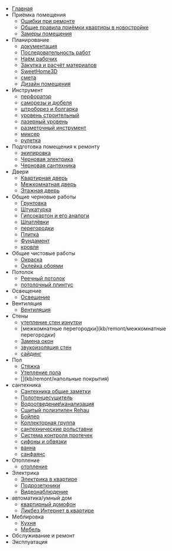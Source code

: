 * [Главная](index.md)
 * Приёмка помещения
	 * [Ошибки при ремонте](kb/remont/common_mistakes)
	 * [Общие правила приёмки квартиры в новостройке](kb/remont/priyomka_flat)
	 * [Замеры помещения](kb/remont/zamer_flat)
 * Планирование
	 * [документация](kb/remont/документация.md)
	 * [Последовательность работ](kb/remont/etapi_remonta)
	 * [Наём рабочих](kb/remont/naem_rabochih)
	 * [Закупка и расчёт материалов](kb/remont/zakupka_calc)
	 * [SweetHome3D](kb/remont/sweethome3d)
	 * [смета](kb/remont/смета)
	 * [Дизайн помещения](kb/remont/flat_design)
 * Инструмент 
	 * [перфоратор](kb/remont/perforator)
	 * [саморезы и дюбеля](kb/remont/саморезы_и_дюбеля)
	 * [штроборез и болгарка](kb/remont/штроборез_и_болгарка)
	 * [уровень строительный](kb/remont/уровень_строительный)
	 * [лазерный уровень](kb/remont/лазерный_уровень)
	 <!-- * [Выбор щётки для очистки ржавчины](kb/remont/Выбор щётки для очистки ржавчины) -->
	 <!-- * [коронки для сверления бетона](kb/remont/коронки для сверления бетона) -->
	 * [разметочный инструмент](kb/remont/разметочный_инструмент)
	 * [миксер](kb/remont/миксер)
	 * [рулетка](kb/remont/рулетка)
 * Подготовка помещения к ремонту
	 * [экипировка](kb/remont/экипировка)
	 * [Черновая электрика](kb/remont/draft_electric)
	 * [Черновая сантехника](kb/remont/draft_santex)
 * Двери
	 * [Квартирная дверь](kb/remont/flat_door)
	 * [Межкомнатная дверь](kb/remont/flat_in_door)
	 * [Этажная дверь](kb/remont/flat_floor)
 * Общие черновые работы
	 * [Грунтовка](kb/remont/gruntovka)
	 * [Штукатурка](kb/remont/shtukaturka)
	 * [Гипсокартон и его аналоги](kb/remont/gipsokarton)
	 * [Шпатлёвки](kb/remont/shpatlevki)
	 * [перегородки](kb/remont/перегородки)
	 * [Плитка](kb/remont/plitka)
	 * [Фундамент](kb/remont/фундамент)
	 * [кровля](kb/remont/кровля)
 * Общие чистовые работы
	 * [Окраска](kb/remont/kraska)
	 * [Оклейка обоями](kb/remont/oboi)
 * Потолок
	 * [Реечный потолок](kb/remont/flat_reechniy_potolok)
	 * [потолочный плинтус](kb/remont/потолочный_плинтус)
 * Освещение
	 * [Освещение](kb/remont/flat_light)
 * Вентиляция
	 * [Вентиляция](kb/remont/вентиляция)
 * Стены
	 * [утепление стен изнутри](kb/remont/утепление_стен_изнутри)
	 * [межкомнатные перегородки](kb/remont/межкомнатные перегородки)
	 * [Замена окон](kb/remont/окна)
	 * [звукоизоляция стен](kb/remont/flat_zvukoizol)
	 * [сайдинг](kb/remont/сайдинг)
 * Пол
	 * [Стяжка](kb/remont/flat_floor)
	 * [Утепление пола](kb/remont/flat_uteplenie_pola)
	 * [](kb/remont/напольные покрытия)
 * сантехника
	 * [Сантехника общие заметки](kb/remont/сантехника)
	 * [Полотенцесушитель](kb/remont/полотенцесушитель)
	 * [Водоотведение\канализация](kb/remont/водоотведение)
	 * [Сшитый полиэтилен Rehau](kb/remont/сшитый_полиэтилен_rehau)
	 * [Бойлер](kb/remont/бойлер)
	 * [Коллекторная группа](kb/remont/коллекторная_группа)
	 * [сантехнические рольставни](kb/remont/сантехнические_рольставни)
	 * [Система контроля протечек](kb/remont/flat_kontrol_protechek)
	 * [сифоны и обвязки](kb/remont/сифоны_и_обвязки)
	 * [ванна](kb/remont/ванна)
	 * [санфаянс](kb/remont/санфаянс)
 * Отопление
	 * [отопление](kb/remont/отопление)
 * Электрика
	 * [Электрика в квартире](kb/remont/flat_electric)
	 * [Подрозеткники](kb/remont/podrozetniki)
	 * [Видеонаблюдение](kb/remont/видеонаблюдение.md)
 * автоматика/умный дом
	 * [квартирный домофон](kb/remont/flat_domofon)
	 * [Ликбез Интернет в квартире](kb/remont/flat_internet)
 * Меблировка
	 * [Кухня](kb/remont/flat_mebel_kitchen)
	 * [Мебель](kb/remont/мебель)
 * Обслуживание и ремонт
 * Эксплуатация
